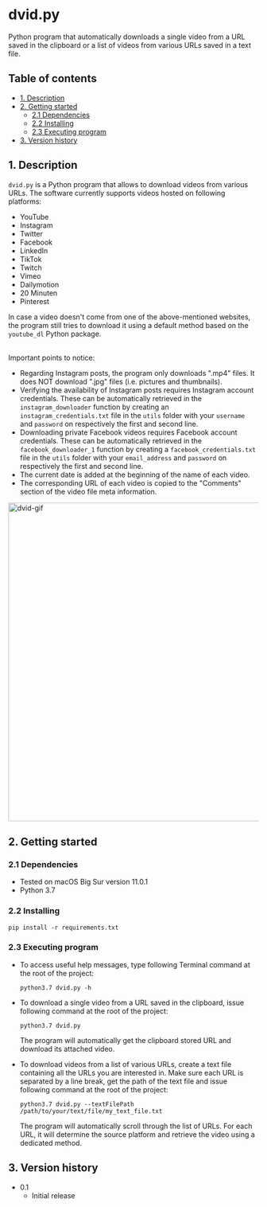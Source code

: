 # dvid.py
Python program that automatically downloads a single video from a URL saved in
the clipboard or a list of videos from various URLs saved in a text file.

## Table of contents
* [1. Description](#1-description)
* [2. Getting started](#2-getting-started)
    * [2.1 Dependencies](#21-dependencies)
    * [2.2 Installing](#22-installing)
    * [2.3 Executing program](#23-executing-program)
* [3. Version history](#3-version-history)

<!-- toc -->

## 1. Description
`dvid.py` is a Python program that allows to download videos from various URLs.
The software currently supports videos hosted on following platforms:
- YouTube
- Instagram
- Twitter
- Facebook
- LinkedIn
- TikTok
- Twitch
- Vimeo
- Dailymotion
- 20 Minuten
- Pinterest

In case a video doesn't come from one of the above-mentioned websites, the
program still tries to download it using a default method based on the
`youtube_dl` Python package.

\
Important points to notice:
- Regarding Instagram posts, the program only downloads ".mp4" files. It does
  NOT download ".jpg" files (i.e. pictures and thumbnails).
- Verifying the availability of Instagram posts requires Instagram account
  credentials. These can be automatically retrieved in the `instagram_downloader`
  function by creating an `instagram_credentials.txt` file in the `utils` folder
  with your `username` and `password` on respectively the first and second line.
- Downloading private Facebook videos requires Facebook account credentials.
  These can be automatically retrieved in the `facebook_downloader_1`
  function by creating a `facebook_credentials.txt` file in the `utils` folder
  with your `email_address` and `password` on respectively the first and second
  line.
- The current date is added at the beginning of the name of each video.
- The corresponding URL of each video is copied to the "Comments" section of the
  video file meta information.

<img src="dvid.gif" alt="dvid-gif" style="width: 640px;"/>

## 2. Getting started

### 2.1 Dependencies
* Tested on macOS Big Sur version 11.0.1
* Python 3.7

### 2.2 Installing
`pip install -r requirements.txt`

### 2.3 Executing program
- To access useful help messages, type following Terminal command at the
  root of the project:
  
  `python3.7 dvid.py -h`


- To download a single video from a URL saved in the clipboard, issue following
  command at the root of the project:
  
  `python3.7 dvid.py`

  The program will automatically get the clipboard stored
  URL and download its attached video.
  

- To download videos from a list of various URLs, create a text file containing
  all the URLs you are interested in. Make sure each URL is separated by a line
  break, get the path of the text file and issue following command at the root 
  of the project:
  
  `python3.7 dvid.py --textFilePath /path/to/your/text/file/my_text_file.txt`

  The program will automatically scroll through the list of URLs. For each URL,
  it will determine the source platform and retrieve the video using a
  dedicated method.

## 3. Version history
* 0.1
    * Initial release
